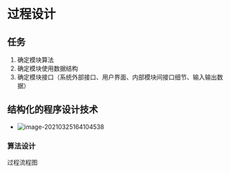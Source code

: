 # 过程设计

## 任务

1. 确定模块算法
2. 确定模块使用数据结构
3. 确定模块接口（系统外部接口、用户界面、内部模块间接口细节、输入输出数据）

## 结构化的程序设计技术



- ![image-20210325164104538](https://cdn.jsdelivr.net/gh/chenruida/image@master/uPic/image-20210325164104538ZWtfWm.png)



### 算法设计

过程流程图

